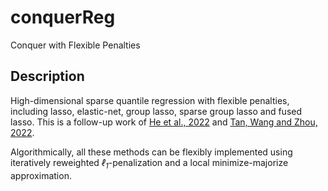 # conquerReg

Conquer with Flexible Penalties

## Description

High-dimensional sparse quantile regression with flexible penalties, including lasso, elastic-net, group lasso, sparse group lasso and fused lasso.
This is a follow-up work of [He et al., 2022](https://doi.org/10.1016/j.jeconom.2021.07.010) and [Tan, Wang and Zhou, 2022](https://doi.org/10.1111/rssb.12485). 

Algorithmically, all these methods can be flexibly implemented using iteratively reweighted *&ell;<sub>1</sub>*-penalization and a local minimize-majorize approximation.